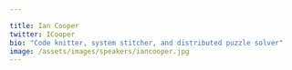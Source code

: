 ```yaml
---

title: Ian Cooper
twitter: ICooper
bio: "Code knitter, system stitcher, and distributed puzzle solver"
image: /assets/images/speakers/iancooper.jpg
---
```

